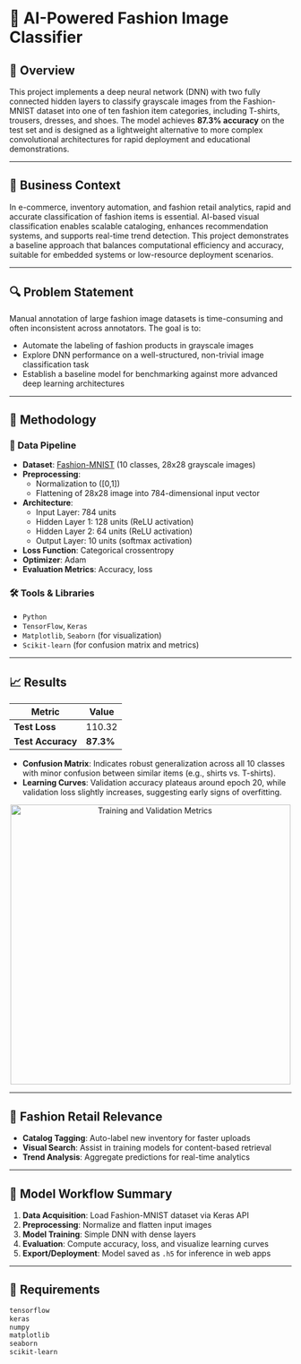# 👗 AI-Powered Fashion Image Classifier

## 📌 Overview
This project implements a deep neural network (DNN) with two fully connected hidden layers to classify grayscale images from the Fashion-MNIST dataset into one of ten fashion item categories, including T-shirts, trousers, dresses, and shoes. The model achieves **87.3% accuracy** on the test set and is designed as a lightweight alternative to more complex convolutional architectures for rapid deployment and educational demonstrations.

---

## 🎯 Business Context
In e-commerce, inventory automation, and fashion retail analytics, rapid and accurate classification of fashion items is essential. AI-based visual classification enables scalable cataloging, enhances recommendation systems, and supports real-time trend detection. This project demonstrates a baseline approach that balances computational efficiency and accuracy, suitable for embedded systems or low-resource deployment scenarios.

---

## 🔍 Problem Statement
Manual annotation of large fashion image datasets is time-consuming and often inconsistent across annotators. The goal is to:

- Automate the labeling of fashion products in grayscale images  
- Explore DNN performance on a well-structured, non-trivial image classification task  
- Establish a baseline model for benchmarking against more advanced deep learning architectures

---

## 🧪 Methodology

### 🔄 Data Pipeline
- **Dataset**: [Fashion-MNIST](https://github.com/zalandoresearch/fashion-mnist) (10 classes, 28x28 grayscale images)
- **Preprocessing**:
  - Normalization to \([0,1]\)
  - Flattening of 28x28 image into 784-dimensional input vector
- **Architecture**:
  - Input Layer: 784 units
  - Hidden Layer 1: 128 units (ReLU activation)
  - Hidden Layer 2: 64 units (ReLU activation)
  - Output Layer: 10 units (softmax activation)
- **Loss Function**: Categorical crossentropy
- **Optimizer**: Adam
- **Evaluation Metrics**: Accuracy, loss

### 🛠 Tools & Libraries
- `Python`
- `TensorFlow`, `Keras`
- `Matplotlib`, `Seaborn` (for visualization)
- `Scikit-learn` (for confusion matrix and metrics)

---

## 📈 Results

| Metric           | Value     |
|------------------|-----------|
| **Test Loss**    | 110.32    |
| **Test Accuracy**| **87.3%** |

- **Confusion Matrix**: Indicates robust generalization across all 10 classes with minor confusion between similar items (e.g., shirts vs. T-shirts).
- **Learning Curves**: Validation accuracy plateaus around epoch 20, while validation loss slightly increases, suggesting early signs of overfitting.

<p align="center">
  <img src="./download.png" alt="Training and Validation Metrics" width="500"/>
</p>

---

## 🧵 Fashion Retail Relevance
- **Catalog Tagging**: Auto-label new inventory for faster uploads  
- **Visual Search**: Assist in training models for content-based retrieval  
- **Trend Analysis**: Aggregate predictions for real-time analytics

---

## 🔁 Model Workflow Summary
1. **Data Acquisition**: Load Fashion-MNIST dataset via Keras API  
2. **Preprocessing**: Normalize and flatten input images  
3. **Model Training**: Simple DNN with dense layers  
4. **Evaluation**: Compute accuracy, loss, and visualize learning curves  
5. **Export/Deployment**: Model saved as `.h5` for inference in web apps  

---

## 🧾 Requirements

```bash
tensorflow
keras
numpy
matplotlib
seaborn
scikit-learn
